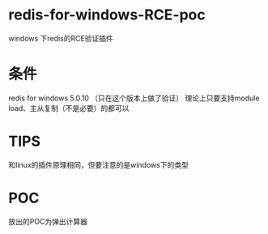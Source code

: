 # redis-for-windows-RCE-poc
windows 下redis的RCE验证插件

# 条件
redis for windows 5.0.10 （只在这个版本上做了验证）
理论上只要支持module load、主从复制（不是必要）的都可以

# TIPS
和linux的插件原理相同，但要注意的是windows下的类型

# POC
放出的POC为弹出计算器
